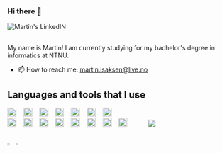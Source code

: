 ### Hi there 👋

<a href="https://www.linkedin.com/in/martin-br%C3%A5ten-isaksen-67638b13a/">
  <img align="left" alt="Martin's LinkedIN" src="https://img.shields.io/badge/LinkedIn-0077B5?style=for-the-badge&logo=linkedin&logoColor=white" />
</a>

<br/>

<br/>


My name is Martin!
I am currently studying for my bachelor's degree in informatics at NTNU.

- 📫 How to reach me: martin.isaksen@live.no

## **Languages and tools that I use**
<div>
<img height="20" src="https://img.shields.io/badge/Python-3776AB?style=for-the-badge&logo=python&logoColor=white">&nbsp;&nbsp;&nbsp;
<img height="20" src="https://img.shields.io/badge/Java-ED8B00?style=for-the-badge&logo=java&logoColor=white">&nbsp;&nbsp;&nbsp;
<img height="20" src="https://img.shields.io/badge/HTML5-E34F26?style=for-the-badge&logo=html5&logoColor=white">&nbsp;&nbsp;&nbsp;
<img height="20" src="https://img.shields.io/badge/CSS3-1572B6?style=for-the-badge&logo=css3&logoColor=white">&nbsp;&nbsp;&nbsp;
<img height="20" src="https://img.shields.io/badge/JavaScript-F7DF1E?style=for-the-badge&logo=javascript&logoColor=black">&nbsp;&nbsp;&nbsp;
<img height="20" src="https://img.shields.io/badge/TypeScript-007ACC?style=for-the-badge&logo=typescript&logoColor=white">&nbsp;&nbsp;&nbsp;
<img height="20" src="https://img.shields.io/badge/c%23-%23239120.svg?style=for-the-badge&logo=c-sharp&logoColor=white">&nbsp;&nbsp;&nbsp;

</div>

<div>
<img height="20" src="https://img.shields.io/badge/React-20232A?style=for-the-badge&logo=react&logoColor=61DAFB">&nbsp;&nbsp;&nbsp;
<img height="20" src="https://img.shields.io/badge/SQLite-404D59?style=for-the-badge&logo=SQLite&logoColor=61DAFB">&nbsp;&nbsp;&nbsp;
<img height="20" src="https://img.shields.io/badge/postgres-%23316192.svg?style=for-the-badge&logo=postgresql&logoColor=white">&nbsp;&nbsp;&nbsp;
<img height="20" src="https://img.shields.io/badge/GraphQl-E10098?style=for-the-badge&logo=graphql&logoColor=white">&nbsp;&nbsp;&nbsp;
<img height="20" src="https://img.shields.io/badge/Git-F05032?style=for-the-badge&logo=git&logoColor=white">&nbsp;&nbsp;&nbsp;
<img height="20" src="https://img.shields.io/badge/MongoDB-4EA94B?style=for-the-badge&logo=mongodb&logoColor=white">&nbsp;&nbsp;&nbsp;
<img height="20" src="https://img.shields.io/badge/firebase-%23039BE5.svg?style=for-the-badge&logo=firebase">&nbsp;&nbsp;&nbsp;
<img height="20" src="https://img.shields.io/badge/node.js-6DA55F?style=for-the-badge&logo=node.js&logoColor=white">&nbsp;&nbsp;&nbsp;
<img  height="16" src="https://img.shields.io/badge/redux-%23593d88.svg?style=for-the-badge&logo=redux&logoColor=white">&nbsp;&nbsp;&nbsp;
<img src="https://img.shields.io/badge/-Tailwind-06B6D4?&style=for-the-badge&logo=tailwind-css&logoColor=black" />&nbsp;&nbsp;&nbsp;

</div>

<br>
<!-- ![Profile views](https://gpvc.arturio.dev/MartinBraaten) -->
<br>

<div style="width: 100%; display: flex">
  <a href="https://github.com/anuraghazra/github-readme-stats">
    <img align="center" width="50%"src="https://github-readme-stats.vercel.app/api?username=MartinBraaten&count_private=true&show_icons=true&theme=dark" />
  </a>
  <a href="https://github.com/anuraghazra/convoychat">
    <img align="center" width="41%" src="https://github-readme-stats.vercel.app/api/top-langs/?username=MartinBraaten&count_private=true&show_icons=true&theme=dark&layout=compact&langs_count=6&hide=css,html,makefile,jupyter%20notebook" />
  </a>
</div>
<!-- <div style="width: 100%; display: flex">
  [![Anurag's GitHub stats](https://github-readme-stats.vercel.app/api?username=MartinBraaten)](https://github.com/anuraghazra/github-readme-stats)
</div> -->

